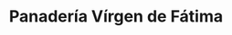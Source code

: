 ---
title: "Panadería Vírgen de Fátima"
url: /ciudad-guayana-san-felix/panaderia-virgen-de-fatima/
shop: panadería
---